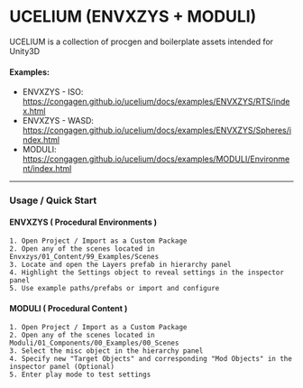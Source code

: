 # UCELIUM (ENVXZYS + MODULI)

UCELIUM is a collection of procgen and boilerplate assets intended for Unity3D


#### Examples:
- ENVXZYS - ISO:  https://congagen.github.io/ucelium/docs/examples/ENVXZYS/RTS/index.html 
- ENVXZYS - WASD: https://congagen.github.io/ucelium/docs/examples/ENVXZYS/Spheres/index.html 
- MODULI: https://congagen.github.io/ucelium/docs/examples/MODULI/Environment/index.html 


---


### Usage / Quick Start
#### ENVXZYS ( Procedural Environments )
    1. Open Project / Import as a Custom Package
    2. Open any of the scenes located in Envxzys/01_Content/99_Examples/Scenes
    3. Locate and open the Layers prefab in hierarchy panel
    4. Highlight the Settings object to reveal settings in the inspector panel
    5. Use example paths/prefabs or import and configure


#### MODULI ( Procedural Content )
    1. Open Project / Import as a Custom Package
    2. Open any of the scenes located in Moduli/01_Components/00_Examples/00_Scenes
    3. Select the misc object in the hierarchy panel  
    4. Specify new "Target Objects" and corresponding "Mod Objects" in the inspector panel (Optional)
    5. Enter play mode to test settings
